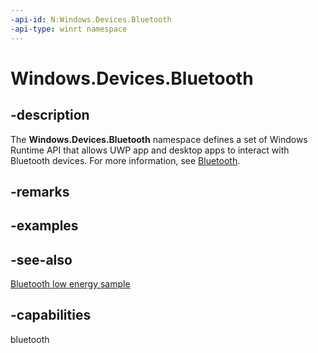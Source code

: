 ```yaml
---
-api-id: N:Windows.Devices.Bluetooth
-api-type: winrt namespace
---
```


# Windows.Devices.Bluetooth

## -description

The **Windows.Devices.Bluetooth** namespace defines a set of Windows Runtime API that allows UWP app and desktop apps to interact with Bluetooth devices. For more information, see [Bluetooth](/windows/uwp/devices-sensors/bluetooth).

## -remarks

## -examples

## -see-also

[Bluetooth low energy sample](https://github.com/Microsoft/Windows-universal-samples/tree/master/Samples/BluetoothLE)

## -capabilities

bluetooth

